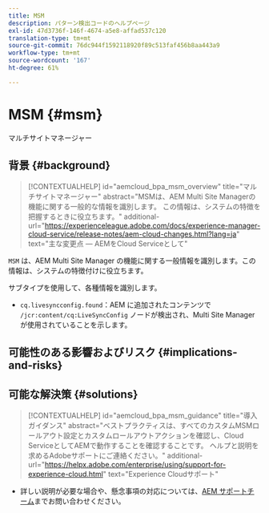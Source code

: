 ```yaml
---
title: MSM
description: パターン検出コードのヘルプページ
exl-id: 47d3736f-146f-4674-a5e8-affad537c120
translation-type: tm+mt
source-git-commit: 76dc944f1592118920f89c513faf456b8aa443a9
workflow-type: tm+mt
source-wordcount: '167'
ht-degree: 61%

---
```


# MSM {#msm}

マルチサイトマネージャー

## 背景 {#background}

>[!CONTEXTUALHELP]
>id="aemcloud_bpa_msm_overview"
>title="マルチサイトマネージャー"
>abstract="MSMは、AEM Multi Site Managerの機能に関する一般的な情報を識別します。 この情報は、システムの特徴を把握するときに役立ちます。"
>additional-url="https://experienceleague.adobe.com/docs/experience-manager-cloud-service/release-notes/aem-cloud-changes.html?lang=ja" text="主な変更点 — AEMをCloud Serviceとして"

`MSM` は、AEM Multi Site Manager の機能に関する一般情報を識別します。この情報は、システムの特徴付けに役立ちます。

サブタイプを使用して、各種情報を識別します。

* `cq.livesyncconfig.found`：AEM に追加されたコンテンツで `/jcr:content/cq:LiveSyncConfig` ノードが検出され、Multi Site Manager が使用されていることを示します。

## 可能性のある影響およびリスク {#implications-and-risks}


## 可能な解決策 {#solutions}

>[!CONTEXTUALHELP]
>id="aemcloud_bpa_msm_guidance"
>title="導入ガイダンス"
>abstract="ベストプラクティスは、すべてのカスタムMSMロールアウト設定とカスタムロールアウトアクションを確認し、Cloud ServiceとしてAEMで動作することを確認することです。 ヘルプと説明を求めるAdobeサポートにご連絡ください。"
>additional-url="https://helpx.adobe.com/enterprise/using/support-for-experience-cloud.html" text="Experience Cloudサポート"

* 詳しい説明が必要な場合や、懸念事項の対応については、[AEM サポートチーム](https://helpx.adobe.com/jp/enterprise/using/support-for-experience-cloud.html)までお問い合わせください。
